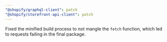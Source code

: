 ```yaml
---
"@shopify/graphql-client": patch
"@shopify/storefront-api-client": patch
---
```


Fixed the minified build process to not mangle the `fetch` function, which led to requests failing in the final package.
